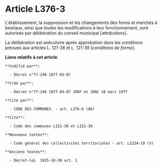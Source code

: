 # Article L376-3

L'établissement, la suppression et les changements des foires et marchés à bestiaux, ainsi que toutes les modifications à
leur fonctionnement, sont autorisés par délibération du conseil municipal [*attributions*].

La délibération est exécutoire après approbation dans les conditions prévues aux articles L. 121-38 et L. 121-39 [*conditions
de forme*].

**Liens relatifs à cet article**

	**Codifié par**:

	  - Décret n°77-240 1977-03-07

	**Créé par**:

	  - Décret n°77-240 1977-03-07 JORF et JONC 18 mars 1977

	**Cité par**:

	  - CODE DES COMMUNES. - art. L376-6 (Ab)

	**Cite**:

	  - Code des communes L121-38 et L121-39

	**Nouveaux textes**:

	  - Code général des collectivités territoriales - art. L2224-19 (V)

	**Anciens textes**:

	  - Décret-loi  1935-10-30 art. 1
